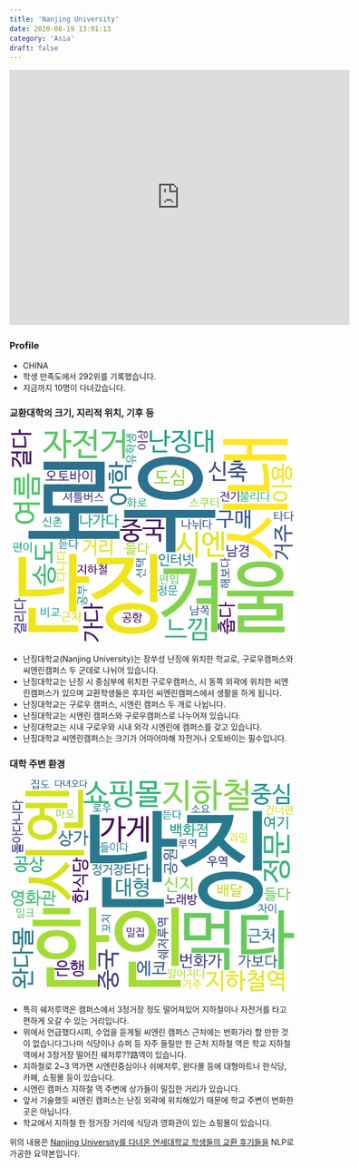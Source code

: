 ```yaml
---
title: 'Nanjing University'
date: 2020-08-19 13:01:13
category: 'Asia'
draft: false
---
```


<iframe
width="600"
height="450"
frameborder="0" style="border:0"
src="https://www.google.com/maps/embed/v1/place?key=AIzaSyC9e1AME-pVmWC4hBpFdu5S4dKzyepa3HQ&q=Nanjing+University&center=32.0568391,118.7789602&zoom=14" allowfullscreen>
</iframe>

### Profile

* CHINA
* 학생 만족도에서 292위를 기록했습니다.
* 지금까지 10명이 다녀갔습니다. 

### 교환대학의 크기, 지리적 위치, 기후 등

![gen_info-WordCloud](../univ_wordclouds_okt/gen_info/CN000007_gen_info_okt.png)

* 난징대학교(Nanjing University)는 장쑤성 난징에 위치한 학교로, 구로우캠퍼스와 씨엔린캠퍼스 두 군데로 나뉘어 있습니다.
* 난징대학교는 난징 시 중심부에 위치한 구로우캠퍼스, 시 동쪽 외곽에 위치한 씨엔린캠퍼스가 있으며 교환학생들은 후자인 씨엔린캠퍼스에서 생활을 하게 됩니다.
* 난징대학교는 구로우 캠퍼스, 시엔린 캠퍼스 두 개로 나뉩니다.
* 난징대학교는 시엔린 캠퍼스와 구로우캠퍼스로 나누어져 있습니다.
* 난징대학교는 시내 구로우와 시내 외각 시엔린에 캠퍼스를 갖고 있습니다.
* 난징대학교 씨엔린캠퍼스는 크기가 어마어마해 자전거나 오토바이는 필수입니다.


### 대학 주변 환경

![env_info-WordCloud](../univ_wordclouds_okt/env_info/CN000007_env_info_okt.png)

* 특히 쉐저루역은 캠퍼스에서 3정거장 정도 떨어져있어 지하철이나 자전거를 타고 편하게 오갈 수 있는 거리입니다.
* 위에서 언급했다시피, 수업을 듣게될 씨엔린 캠퍼스 근처에는 번화가라 할 만한 것이 없습니다그나마 식당이나 슈퍼 등 자주 들릴만 한 근처 지하철 역은 학교 지하철역에서 3정거장 떨어진 쉐저루??路역이 있습니다.
* 지하철로 2~3 역가면 시엔린중심이나 쉬에저루, 완다몰 등에 대형마트나 한식당, 카페, 쇼핑몰 등이 있습니다.
* 시엔린 캠퍼스 지하철 역 주변에 상가들이 밀집한 거리가 있습니다.
* 앞서 기술했듯 씨엔린 캠퍼스는 난징 외곽에 위치해있기 때문에 학교 주변이 번화한 곳은 아닙니다.
* 학교에서 지하철 한 정거장 거리에 식당과 영화관이 있는 쇼핑몰이 있습니다.


위의 내용은 [Nanjing University를 다녀온 연세대학교 학생들의 교환 후기들을](http://oia.yonsei.ac.kr/partner/expReport.asp?ucode=CN000007&bgbn=A) NLP로 가공한 요약본입니다. 
